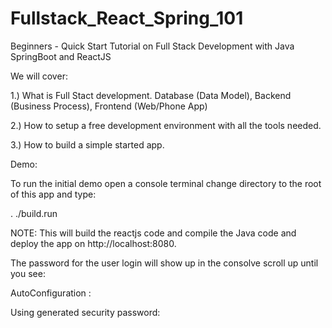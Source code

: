 # Fullstack_React_Spring_101

Beginners - Quick Start Tutorial on Full Stack Development with Java SpringBoot and ReactJS

We will cover:

1.) What is Full Stact development.  Database (Data Model), Backend (Business Process), Frontend (Web/Phone App)

2.) How to setup a free development environment with all the tools needed.

3.) How to build a simple started app.


Demo:

 To run the initial demo open a console terminal change directory to the root of this app and type:

 . ./build.run

NOTE: This will build the reactjs code and compile the Java code and deploy the app on http://localhost:8080.

The password for the user login will show up in the consolve scroll up until you see: 

AutoConfiguration : 

Using generated security password: <Copy this password to login as user>

